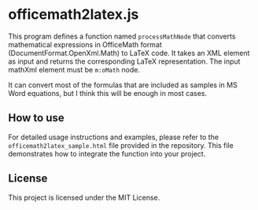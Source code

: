 # officemath2latex.js

This program defines a function named `processMathNode` that converts mathematical
expressions in OfficeMath format (DocumentFormat.OpenXml.Math) to LaTeX code.
It takes an XML element as input and returns the corresponding LaTeX representation.
The input mathXml element must be `m:oMath` node.

It can convert most of the formulas that are included as samples in MS Word equations, but I think this will be enough in most cases.

## How to use

For detailed usage instructions and examples, please refer to the `officemath2latex_sample.html` file provided in the repository.
This file demonstrates how to integrate the function into your project.

## License
This project is licensed under the MIT License.

